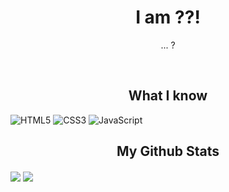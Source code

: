 <h1 align="center" >I am ??!</h1>

<p align="center">
...     ?
</p>


<br>

<h2 align="center">What I know</h2>

![HTML5](https://img.shields.io/badge/html5-%23E34F26.svg?style=for-the-badge&logo=html5&logoColor=white)
![CSS3](https://img.shields.io/badge/css3-%231572B6.svg?style=for-the-badge&logo=css3&logoColor=white)
![JavaScript](https://img.shields.io/badge/javascript-%23323330.svg?style=for-the-badge&logo=javascript&logoColor=%23F7DF1E)

<h2 align="center">My Github Stats</h2>
<img align="center" src="https://github-readme-stats.vercel.app/api?username=notshanxx&theme=tokyonight&show_icons=true"/>
<img align="center" src="https://github-readme-stats.vercel.app/api/top-langs/?username=notshanxx&theme=tokyonight&layout=compact" />
